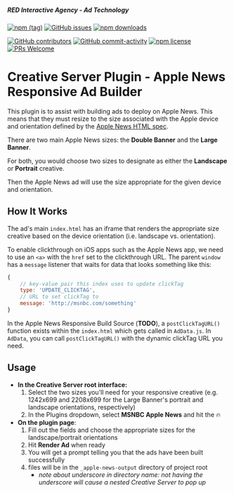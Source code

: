 ##### RED Interactive Agency - Ad Technology

[![npm (tag)](https://img.shields.io/npm/v/@ff0000-ad-tech%2Fcs-plugin-msnbc-apple-news.svg?style=flat-square)](https://www.npmjs.com/package/@ff0000-ad-tech%2Fcs-plugin-msnbc-apple-news)
[![GitHub issues](https://img.shields.io/github/issues/ff0000-ad-tech/cs-plugin-msnbc-apple-news.svg?style=flat-square)](https://github.com/ff0000-ad-tech/cs-plugin-msnbc-apple-news)
[![npm downloads](https://img.shields.io/npm/dm/@ff0000-ad-tech%2Fcs-plugin-msnbc-apple-news.svg?style=flat-square)](https://www.npmjs.com/package/@ff0000-ad-tech%2Fcs-plugin-msnbc-apple-news)

[![GitHub contributors](https://img.shields.io/github/contributors/ff0000-ad-tech/cs-plugin-msnbc-apple-news.svg?style=flat-square)](https://github.com/ff0000-ad-tech/cs-plugin-msnbc-apple-news/graphs/contributors/)
[![GitHub commit-activity](https://img.shields.io/github/commit-activity/y/ff0000-ad-tech/cs-plugin-msnbc-apple-news.svg?style=flat-square)](https://github.com/ff0000-ad-tech/cs-plugin-msnbc-apple-news/commits/master)
[![npm license](https://img.shields.io/npm/l/@ff0000-ad-tech%2Fcs-plugin-msnbc-apple-news.svg?style=flat-square)](https://github.com/ff0000-ad-tech/cs-plugin-msnbc-apple-news/blob/master/LICENSE)
[![PRs Welcome](https://img.shields.io/badge/PRs-welcome-brightgreen.svg?style=flat-square)](http://makeapullrequest.com)

# Creative Server Plugin - Apple News Responsive Ad Builder

This plugin is to assist with building ads to deploy on Apple News.
This means that they must resize to the size associated with the Apple device and orientation defined by the [Apple News HTML spec](https://developer.apple.com/news-publisher/News-Ad-Specifications.pdf).				

There are two main Apple News sizes: the **Double Banner** and the **Large Banner**.

For both, you would choose two sizes to designate as either the **Landscape** or **Portrait** creative.

Then the Apple News ad will use the size appropriate for the given device and orientation.

## How It Works

The ad's main `index.html` has an iframe that renders the appropriate size creative based on the device orientation (i.e. landscape vs. orientation).

To enable clickthrough on iOS apps such as the Apple News app, we need to use an `<a>` with the `href` set to the clickthrough URL. The parent `window` has a `message` listener that waits for data that looks something like this:

```js
{
	// key-value pair this index uses to update clickTag
	type: 'UPDATE_CLICKTAG', 
	// URL to set clickTag to
	message: 'http://msnbc.com/something'
}
```

In the Apple News Responsive Build Source (__TODO__), a `postClickTagURL()` function exists within the `index.html` which gets called in `AdData.js`. In `AdData`, you can call `postClickTagURL()` with the dynamic clickTag URL you need.

## Usage

- __In the Creative Server root interface:__
	1. Select the two sizes you'll need for your responsive creative (e.g. 1242x699 and 2208x699 for the Large Banner's portrait and landscape orientations, respectively)
	1. In the Plugins dropdown, select __MSNBC Apple News__ and hit the 🔥
- __On the plugin page__:
	1. Fill out the fields and choose the appropriate sizes for the landscape/portrait orientations
	1. Hit __Render Ad__ when ready
	1. You will get a prompt telling you that the ads have been built successfully
	1. files will be in the `_apple-news-output` directory of project root
		- _note about underscore in directory name: not having the underscore will cause a nested Creative Server to pop up_ 